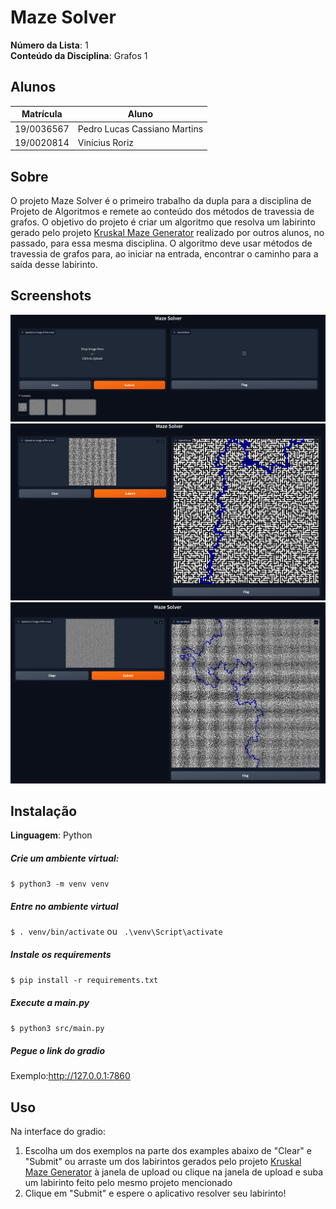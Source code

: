 # Maze Solver

**Número da Lista**: 1<br>
**Conteúdo da Disciplina**: Grafos 1<br>

## Alunos

| Matrícula  | Aluno                        |
| ---------- | ---------------------------- |
| 19/0036567 | Pedro Lucas Cassiano Martins |
| 19/0020814 | Vinícius Roriz               |

## Sobre

O projeto Maze Solver é o primeiro trabalho da dupla para a disciplina de Projeto de Algoritmos e remete ao conteúdo dos métodos de travessia de grafos.
O objetivo do projeto é criar um algoritmo que resolva um labirinto gerado pelo projeto [Kruskal Maze Generator](https://github.com/projeto-de-algoritmos/Grafos2_KruskalMazeGenerator) realizado por outros alunos, no passado, para essa mesma disciplina. O algoritmo deve usar métodos de travessia de grafos para, ao iniciar na entrada, encontrar o caminho para a saída desse labirinto.

## Screenshots

![1](img/image-2.png)
![2](img/image.png)
![3](img/image-1.png)

## Instalação

**Linguagem**: Python<br>

##### Crie um ambiente virtual:

`$ python3 -m venv venv `

##### Entre no ambiente virtual

`$ . venv/bin/activate`
ou
` .\venv\Script\activate`

##### Instale os requirements

`$ pip install -r requirements.txt`

##### Execute a main.py

`$ python3 src/main.py`

##### Pegue o link do gradio

Exemplo:http://127.0.0.1:7860

## Uso

Na interface do gradio:

1.  Escolha um dos exemplos na parte dos examples abaixo de "Clear" e "Submit" ou arraste um dos labirintos gerados pelo projeto [Kruskal Maze Generator](https://github.com/projeto-de-algoritmos/Grafos2_KruskalMazeGenerator) à janela de upload ou clique na janela de upload e suba um labirinto feito pelo mesmo projeto mencionado
2.  Clique em "Submit" e espere o aplicativo resolver seu labirinto!

